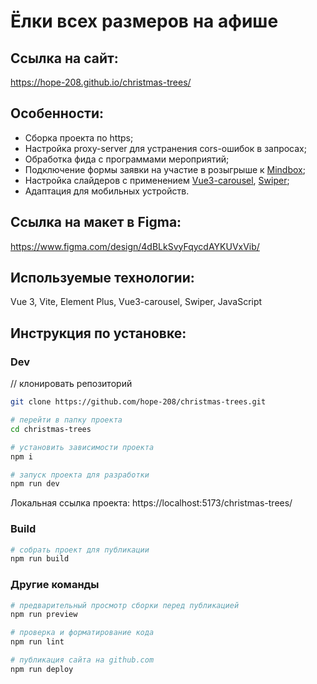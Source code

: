 # Ёлки всех размеров на афише

## Ссылка на сайт:

https://hope-208.github.io/christmas-trees/

## Особенности:

- Сборка проекта по https;
- Настройка proxy-server для устранения cors-ошибок в запросах;
- Обработка фида с программами мероприятий;
- Подключение формы заявки на участие в розыгрыше к [Mindbox](https://mindbox.ru/);
- Настройка слайдеров с применением [Vue3-carousel](https://vue3-carousel.ismail9k.com/), [Swiper](https://swiperjs.com/);
- Адаптация для мобильных устройств.

## Ссылка на макет в Figma:

https://www.figma.com/design/4dBLkSvyFqycdAYKUVxVib/

## Используемые технологии:

Vue 3, Vite, Element Plus, Vue3-carousel, Swiper, JavaScript

## Инструкция по установке:

### Dev

// клонировать репозиторий

```bash
git clone https://github.com/hope-208/christmas-trees.git

```

```bash
# перейти в папку проекта
cd christmas-trees
```

```bash
# установить зависимости проекта
npm i
```

```bash
# запуск проекта для разработки
npm run dev
```

Локальная ссылка проекта: https://localhost:5173/christmas-trees/

### Build

```bash
# собрать проект для публикации
npm run build
```

### Другие команды

```bash
# предварительный просмотр сборки перед публикацией
npm run preview
```

```bash
# проверка и форматирование кода
npm run lint
```

```bash
# публикация сайта на github.com
npm run deploy
```
